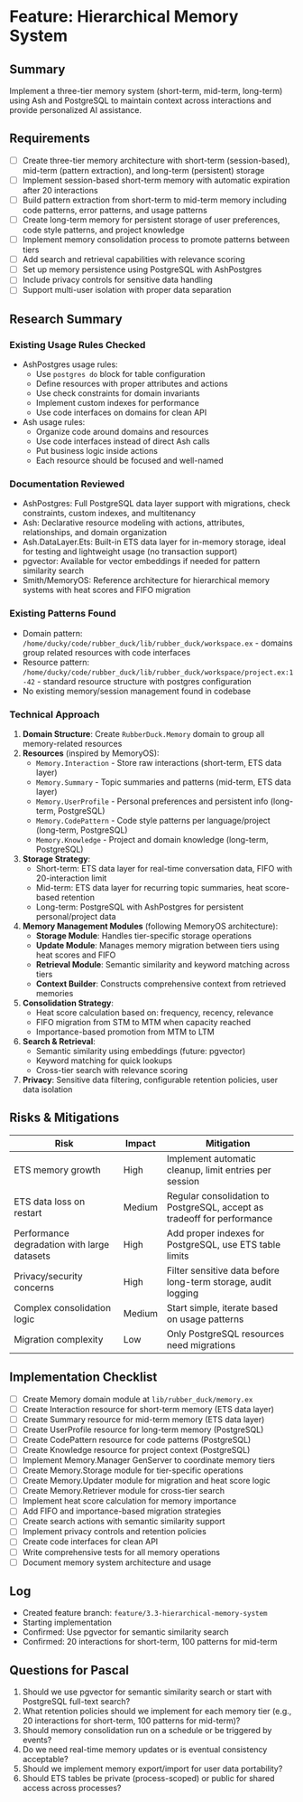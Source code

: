 # Feature: Hierarchical Memory System

## Summary
Implement a three-tier memory system (short-term, mid-term, long-term) using Ash and PostgreSQL to maintain context across interactions and provide personalized AI assistance.

## Requirements
- [ ] Create three-tier memory architecture with short-term (session-based), mid-term (pattern extraction), and long-term (persistent) storage
- [ ] Implement session-based short-term memory with automatic expiration after 20 interactions
- [ ] Build pattern extraction from short-term to mid-term memory including code patterns, error patterns, and usage patterns
- [ ] Create long-term memory for persistent storage of user preferences, code style patterns, and project knowledge
- [ ] Implement memory consolidation process to promote patterns between tiers
- [ ] Add search and retrieval capabilities with relevance scoring
- [ ] Set up memory persistence using PostgreSQL with AshPostgres
- [ ] Include privacy controls for sensitive data handling
- [ ] Support multi-user isolation with proper data separation

## Research Summary

### Existing Usage Rules Checked
- AshPostgres usage rules: 
  - Use `postgres do` block for table configuration
  - Define resources with proper attributes and actions
  - Use check constraints for domain invariants
  - Implement custom indexes for performance
  - Use code interfaces on domains for clean API
- Ash usage rules: 
  - Organize code around domains and resources
  - Use code interfaces instead of direct Ash calls
  - Put business logic inside actions
  - Each resource should be focused and well-named

### Documentation Reviewed
- AshPostgres: Full PostgreSQL data layer support with migrations, check constraints, custom indexes, and multitenancy
- Ash: Declarative resource modeling with actions, attributes, relationships, and domain organization
- Ash.DataLayer.Ets: Built-in ETS data layer for in-memory storage, ideal for testing and lightweight usage (no transaction support)
- pgvector: Available for vector embeddings if needed for pattern similarity search
- Smith/MemoryOS: Reference architecture for hierarchical memory systems with heat scores and FIFO migration

### Existing Patterns Found
- Domain pattern: `/home/ducky/code/rubber_duck/lib/rubber_duck/workspace.ex` - domains group related resources with code interfaces
- Resource pattern: `/home/ducky/code/rubber_duck/lib/rubber_duck/workspace/project.ex:1-42` - standard resource structure with postgres configuration
- No existing memory/session management found in codebase

### Technical Approach
1. **Domain Structure**: Create `RubberDuck.Memory` domain to group all memory-related resources
2. **Resources** (inspired by MemoryOS):
   - `Memory.Interaction` - Store raw interactions (short-term, ETS data layer)
   - `Memory.Summary` - Topic summaries and patterns (mid-term, ETS data layer)
   - `Memory.UserProfile` - Personal preferences and persistent info (long-term, PostgreSQL)
   - `Memory.CodePattern` - Code style patterns per language/project (long-term, PostgreSQL)
   - `Memory.Knowledge` - Project and domain knowledge (long-term, PostgreSQL)
3. **Storage Strategy**:
   - Short-term: ETS data layer for real-time conversation data, FIFO with 20-interaction limit
   - Mid-term: ETS data layer for recurring topic summaries, heat score-based retention
   - Long-term: PostgreSQL with AshPostgres for persistent personal/project data
4. **Memory Management Modules** (following MemoryOS architecture):
   - **Storage Module**: Handles tier-specific storage operations
   - **Update Module**: Manages memory migration between tiers using heat scores and FIFO
   - **Retrieval Module**: Semantic similarity and keyword matching across tiers
   - **Context Builder**: Constructs comprehensive context from retrieved memories
5. **Consolidation Strategy**:
   - Heat score calculation based on: frequency, recency, relevance
   - FIFO migration from STM to MTM when capacity reached
   - Importance-based promotion from MTM to LTM
6. **Search & Retrieval**: 
   - Semantic similarity using embeddings (future: pgvector)
   - Keyword matching for quick lookups
   - Cross-tier search with relevance scoring
7. **Privacy**: Sensitive data filtering, configurable retention policies, user data isolation

## Risks & Mitigations
| Risk | Impact | Mitigation |
|------|--------|------------|
| ETS memory growth | High | Implement automatic cleanup, limit entries per session |
| ETS data loss on restart | Medium | Regular consolidation to PostgreSQL, accept as tradeoff for performance |
| Performance degradation with large datasets | High | Add proper indexes for PostgreSQL, use ETS table limits |
| Privacy/security concerns | High | Filter sensitive data before long-term storage, audit logging |
| Complex consolidation logic | Medium | Start simple, iterate based on usage patterns |
| Migration complexity | Low | Only PostgreSQL resources need migrations |

## Implementation Checklist
- [ ] Create Memory domain module at `lib/rubber_duck/memory.ex`
- [ ] Create Interaction resource for short-term memory (ETS data layer)
- [ ] Create Summary resource for mid-term memory (ETS data layer)
- [ ] Create UserProfile resource for long-term memory (PostgreSQL)
- [ ] Create CodePattern resource for code patterns (PostgreSQL)
- [ ] Create Knowledge resource for project context (PostgreSQL)
- [ ] Implement Memory.Manager GenServer to coordinate memory tiers
- [ ] Create Memory.Storage module for tier-specific operations
- [ ] Create Memory.Updater module for migration and heat score logic
- [ ] Create Memory.Retriever module for cross-tier search
- [ ] Implement heat score calculation for memory importance
- [ ] Add FIFO and importance-based migration strategies
- [ ] Create search actions with semantic similarity support
- [ ] Implement privacy controls and retention policies
- [ ] Create code interfaces for clean API
- [ ] Write comprehensive tests for all memory operations
- [ ] Document memory system architecture and usage

## Log
- Created feature branch: `feature/3.3-hierarchical-memory-system`
- Starting implementation
- Confirmed: Use pgvector for semantic similarity search
- Confirmed: 20 interactions for short-term, 100 patterns for mid-term

## Questions for Pascal
1. Should we use pgvector for semantic similarity search or start with PostgreSQL full-text search?
2. What retention policies should we implement for each memory tier (e.g., 20 interactions for short-term, 100 patterns for mid-term)?
3. Should memory consolidation run on a schedule or be triggered by events?
4. Do we need real-time memory updates or is eventual consistency acceptable?
5. Should we implement memory export/import for user data portability?
6. Should ETS tables be private (process-scoped) or public for shared access across processes?